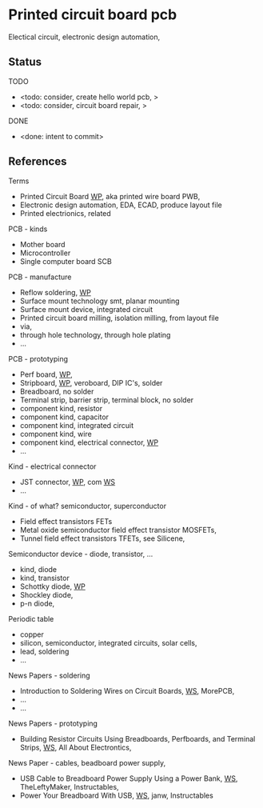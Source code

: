 # Printed circuit board pcb

Electical circuit, electronic design automation, 

## Status

TODO
* <todo: consider, create hello world pcb, >
* <todo: consider, circuit board repair, >

DONE
* <done: intent to commit>

## References

Terms
* Printed Circuit Board [WP](https://en.wikipedia.org/wiki/Printed_circuit_board), aka printed wire board PWB, 
* Electronic design automation, EDA, ECAD, produce layout file
* Printed electrionics, related

PCB - kinds
* Mother board
* Microcontroller
* Single computer board SCB

PCB - manufacture
* Reflow soldering, [WP](https://en.wikipedia.org/wiki/Reflow_soldering)
* Surface mount technology smt, planar mounting
* Surface mount device, integrated circuit
* Printed circuit board milling, isolation milling, from layout file
* via, 
* through hole technology, through hole plating
* ...

PCB - prototyping
* Perf board, [WP](https://en.wikipedia.org/wiki/Perfboard), 
* Stripboard, [WP](https://en.wikipedia.org/wiki/Stripboard), veroboard, DIP IC's, solder
* Breadboard, no solder
* Terminal strip, barrier strip, terminal block, no solder
* component kind, resistor
* component kind, capacitor
* component kind, integrated circuit
* component kind, wire
* component kind, electrical connector, [WP](https://en.wikipedia.org/wiki/Electrical_connector)
* ...

Kind - electrical connector
* JST connector, [WP](https://en.wikipedia.org/wiki/JST_connector), com [WS](https://www.jst-mfg.com/product/)
* ...

Kind - of what? semiconductor, superconductor
* Field effect transistors FETs
* Metal oxide semiconductor field effect transistor MOSFETs, 
* Tunnel field effect transistors TFETs, see Silicene, 

Semiconductor device - diode, transistor, ...
* kind, diode
* kind, transistor
* Schottky diode, [WP](https://en.wikipedia.org/wiki/Schottky_diode)
* Shockley diode, 
* p-n diode, 

Periodic table
* copper
* silicon, semiconductor, integrated circuits, solar cells, 
* lead, soldering
* ...

News Papers - soldering
* Introduction to Soldering Wires on Circuit Boards, [WS](https://morepcb.com/how-to-solder-wire-on-circuit-board/), MorePCB, 
* ...
* ...

News Papers - prototyping
* Building Resistor Circuits Using Breadboards, Perfboards, and Terminal Strips, [WS](https://www.allaboutcircuits.com/textbook/direct-current/chpt-5/building-simple-resistor-circuits/), All About Electrontics, 

News Paper - cables, beadboard power supply, 
* USB Cable to Breadboard Power Supply Using a Power Bank, [WS](https://www.instructables.com/USB-Cable-to-Breadboard-Power-Supply-Using-a-Power/), TheLeftyMaker, Instructables, 
* Power Your Breadboard With USB, [WS](https://www.instructables.com/Power-your-breadboard-with-USB/), janw, Instructables

